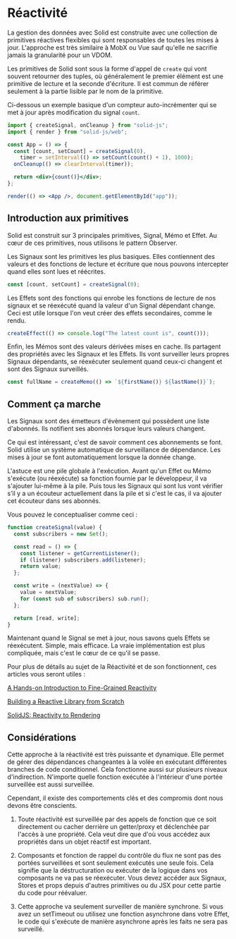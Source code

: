 # Réactivité

La gestion des données avec Solid est construite avec une collection de primitives réactives flexibles qui sont responsables de toutes les mises à jour. L'approche est très similaire à MobX ou Vue sauf qu'elle ne sacrifie jamais la granularité pour un VDOM.

Les primitives de Solid sont sous la forme d'appel de `create` qui vont souvent retourner des tuples, où généralement le premier élément est une primitive de lecture et la seconde d'écriture. Il est commun de référer seulement à la partie lisible par le nom de la primitive.

Ci-dessous un exemple basique d'un compteur auto-incrémenter qui se met à jour après modification du signal `count`.

```jsx
import { createSignal, onCleanup } from "solid-js";
import { render } from "solid-js/web";

const App = () => {
  const [count, setCount] = createSignal(0),
    timer = setInterval(() => setCount(count() + 1), 1000);
  onCleanup(() => clearInterval(timer));

  return <div>{count()}</div>;
};

render(() => <App />, document.getElementById("app"));
```

## Introduction aux primitives

Solid est construit sur 3 principales primitives, Signal, Mémo et Effet. Au cœur de ces primitives, nous utilisons le pattern Observer.

Les Signaux sont les primitives les plus basiques. Elles contiennent des valeurs et des fonctions de lecture et écriture que nous pouvons intercepter quand elles sont lues et réécrites.

```js
const [count, setCount] = createSignal(0);
```

Les Effets sont des fonctions qui enrobe les fonctions de lecture de nos signaux et se réexécuté quand la valeur d'un Signal dépendant change. Ceci est utile lorsque l'on veut créer des effets secondaires, comme le rendu.

```js
createEffect(() => console.log("The latest count is", count()));
```

Enfin, les Mémos sont des valeurs dérivées mises en cache. Ils partagent des propriétés avec les Signaux et les Effets. Ils vont surveiller leurs propres Signaux dépendants, se réexécuter seulement quand ceux-ci changent et sont des Signaux surveillés.

```js
const fullName = createMemo(() => `${firstName()} ${lastName()}`);
```

## Comment ça marche

Les Signaux sont des émetteurs d'évènement qui possèdent une liste d'abonnés. Ils notifient ses abonnés lorsque leurs valeurs changent.

Ce qui est intéressant, c'est de savoir comment ces abonnements se font. Solid utilise un système automatique de surveillance de dépendance. Les mises à jour se font automatiquement lorsque la donnée change.

L'astuce est une pile globale à l'exécution. Avant qu'un Effet ou Mémo s'exécute (ou réexécute) sa fonction fournie par le développeur, il va s'ajouter lui-même à la pile. Puis tous les Signaux qui sont lus vont vérifier s’il y a un écouteur actuellement dans la pile et si c'est le cas, il va ajouter cet écouteur dans ses abonnés.

Vous pouvez le conceptualiser comme ceci :

```js
function createSignal(value) {
  const subscribers = new Set();

  const read = () => {
    const listener = getCurrentListener();
    if (listener) subscribers.add(listener);
    return value;
  };

  const write = (nextValue) => {
    value = nextValue;
    for (const sub of subscribers) sub.run();
  };

  return [read, write];
}
```

Maintenant quand le Signal se met à jour, nous savons quels Effets se réexécutent. Simple, mais efficace. La vraie implémentation est plus compliquée, mais c'est le cœur de ce qu'il se passe.

Pour plus de détails au sujet de la Réactivité et de son fonctionnent, ces articles vous seront utiles :

[A Hands-on Introduction to Fine-Grained Reactivity](https://dev.to/ryansolid/a-hands-on-introduction-to-fine-grained-reactivity-3ndf)

[Building a Reactive Library from Scratch](https://dev.to/ryansolid/building-a-reactive-library-from-scratch-1i0p)

[SolidJS: Reactivity to Rendering](https://angularindepth.com/posts/1289/solidjs-reactivity-to-rendering)

## Considérations

Cette approche à la réactivité est très puissante et dynamique. Elle permet de gérer des dépendances changeantes à la volée en exécutant différentes branches de code conditionnel. Cela fonctionne aussi sur plusieurs niveaux d'indirection. N'importe quelle fonction exécutée à l'intérieur d'une portée surveillée est aussi surveillée.

Cependant, il existe des comportements clés et des compromis dont nous devons être conscients.

1. Toute réactivité est surveillée par des appels de fonction que ce soit directement ou cacher derrière un getter/proxy et déclenchée par l'accès à une propriété. Cela veut dire que d'où vous accédez aux propriétés dans un objet réactif est important.

2. Composants et fonction de rappel du contrôle du flux ne sont pas des portées surveillées et sont seulement exécutés une seule fois. Cela signifie que la déstructuration ou exécuter de la logique dans vos composants ne va pas se réexécuter. Vous devez accéder aux Signaux, Stores et props depuis d'autres primitives ou du JSX pour cette partie du code pour réévaluer.

3. Cette approche va seulement surveiller de manière synchrone. Si vous avez un setTimeout ou utilisez une fonction asynchrone dans votre Effet, le code qui s'exécute de manière asynchrone après les faits ne sera pas surveillé.
